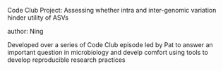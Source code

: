 Code Club Project: Assessing whether intra and inter-genomic variation hinder
utility of ASVs

author: Ning

Developed over a series of Code Club episode led by Pat to answer an important question in microbiology
and develp comfort using tools to develop reproducible research practices
